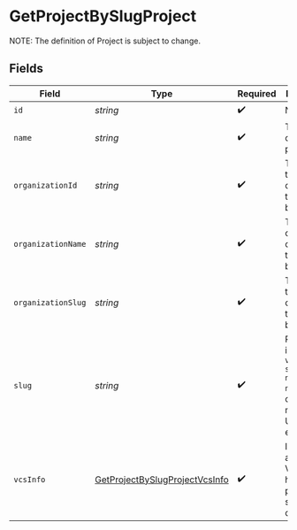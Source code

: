 # GetProjectBySlugProject

NOTE: The definition of Project is subject to change.


## Fields

| Field                                                                                          | Type                                                                                           | Required                                                                                       | Description                                                                                    | Example                                                                                        |
| ---------------------------------------------------------------------------------------------- | ---------------------------------------------------------------------------------------------- | ---------------------------------------------------------------------------------------------- | ---------------------------------------------------------------------------------------------- | ---------------------------------------------------------------------------------------------- |
| `id`                                                                                           | *string*                                                                                       | :heavy_check_mark:                                                                             | N/A                                                                                            |                                                                                                |
| `name`                                                                                         | *string*                                                                                       | :heavy_check_mark:                                                                             | The name of the project                                                                        | api-preview-docs                                                                               |
| `organizationId`                                                                               | *string*                                                                                       | :heavy_check_mark:                                                                             | The id of the organization the project belongs to                                              | CircleCI-Public                                                                                |
| `organizationName`                                                                             | *string*                                                                                       | :heavy_check_mark:                                                                             | The name of the organization the project belongs to                                            | CircleCI-Public                                                                                |
| `organizationSlug`                                                                             | *string*                                                                                       | :heavy_check_mark:                                                                             | The slug of the organization the project belongs to                                            | CircleCI-Public                                                                                |
| `slug`                                                                                         | *string*                                                                                       | :heavy_check_mark:                                                                             | Project slug in the form `vcs-slug/org-name/repo-name`. The `/` characters may be URL-escaped. | gh/CircleCI-Public/api-preview-docs                                                            |
| `vcsInfo`                                                                                      | [GetProjectBySlugProjectVcsInfo](../../models/operations/GetProjectBySlugProjectVcsInfo.md)    | :heavy_check_mark:                                                                             | Information about the VCS that hosts the project source code.                                  |                                                                                                |
